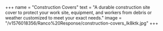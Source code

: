 +++
name = "Construction Covers"
text = "A durable construction site cover to protect your work site, equipment, and workers from debris or weather customized to meet your exact needs."
image = "/v1576018356/Ranco%20Response/construction-covers_lk8ktk.jpg"
+++